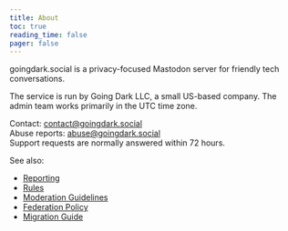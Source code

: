 ```yaml
---
title: About
toc: true
reading_time: false
pager: false
---
```


goingdark.social is a privacy-focused Mastodon server for friendly tech conversations.

The service is run by Going Dark LLC, a small US-based company. The admin team works primarily in the UTC time zone.

Contact: contact@goingdark.social  
Abuse reports: abuse@goingdark.social  
Support requests are normally answered within 72 hours.

See also:

- [Reporting](/docs/user/reporting/)
- [Rules](/docs/policies/rules/)
- [Moderation Guidelines](/docs/policies/moderation-guidelines/)
- [Federation Policy](/docs/policies/federation-policy/)
- [Migration Guide](/docs/user/migration/)

